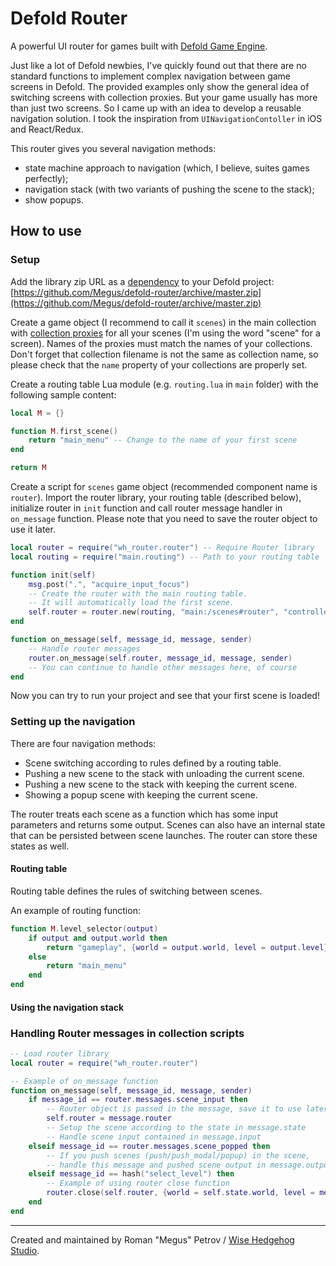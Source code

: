 # Defold Router

A powerful UI router for games built with [Defold Game Engine](http://www.defold.com).

Just like a lot of Defold newbies, I've quickly found out that there are no standard functions to implement complex navigation between game screens in Defold. The provided examples only show the general idea of switching screens with collection proxies. But your game usually has more than just two screens. So I came up with an idea to develop a reusable navigation solution. I took the inspiration from ```UINavigationContoller``` in iOS and React/Redux.

This router gives you several navigation methods:

- state machine approach to navigation (which, I believe, suites games perfectly);
- navigation stack (with two variants of pushing the scene to the stack);
- show popups.

## How to use

### Setup

Add the library zip URL as a [dependency](http://www.defold.com/manuals/libraries/#_setting_up_library_dependencies) to your Defold project: [https://github.com/Megus/defold-router/archive/master.zip](https://github.com/Megus/defold-router/archive/master.zip)

Create a game object (I recommend to call it ```scenes```) in the main collection with [collection proxies](http://www.defold.com/manuals/collection-proxies/) for all your scenes (I'm using the word "scene" for a screen). Names of the proxies must match the names of your collections. Don't forget that collection filename is not the same as collection name, so please check that the ```name``` property of your collections are properly set.

Create a routing table Lua module (e.g. ```routing.lua``` in ```main``` folder) with the following sample content:

```lua
local M = {}

function M.first_scene()
    return "main_menu" -- Change to the name of your first scene
end

return M
```

Create a script for ```scenes``` game object (recommended component name is ```router```). Import the router library, your routing table (described below), initialize router in ```init``` function and call router message handler in ```on_message``` function. Please note that you need to save the router object to use it later.

```lua
local router = require("wh_router.router") -- Require Router library
local routing = require("main.routing") -- Path to your routing table

function init(self)
    msg.post(".", "acquire_input_focus")
    -- Create the router with the main routing table.
    -- It will automatically load the first scene.
    self.router = router.new(routing, "main:/scenes#router", "controller#script")
end

function on_message(self, message_id, message, sender)
    -- Handle router messages
    router.on_message(self.router, message_id, message, sender)
    -- You can continue to handle other messages here, of course
end
```

Now you can try to run your project and see that your first scene is loaded!

### Setting up the navigation

There are four navigation methods:

- Scene switching according to rules defined by a routing table.
- Pushing a new scene to the stack with unloading the current scene.
- Pushing a new scene to the stack with keeping the current scene.
- Showing a popup scene with keeping the current scene.

The router treats each scene as a function which has some input parameters and returns some output. Scenes can also have an internal state that can be persisted between scene launches. The router can store these states as well.

#### Routing table

Routing table defines the rules of switching between scenes.

An example of routing function:

```lua
function M.level_selector(output)
    if output and output.world then
        return "gameplay", {world = output.world, level = output.level}
    else
        return "main_menu"
    end
end
```

#### Using the navigation stack

### Handling Router messages in collection scripts

```lua
-- Load router library
local router = require("wh_router.router")

-- Example of on_message function
function on_message(self, message_id, message, sender)
    if message_id == router.messages.scene_input then
        -- Router object is passed in the message, save it to use later
        self.router = message.router
        -- Setup the scene according to the state in message.state
        -- Handle scene input contained in message.input
    elseif message_id == router.messages.scene_popped then
        -- If you push scenes (push/push_modal/popup) in the scene,
        -- handle this message and pushed scene output in message.output
    elseif message_id == hash("select_level") then
        -- Example of using router close function
        router.close(self.router, {world = self.state.world, level = message.level}, self.state)
    end
end
```

---
Created and maintained by Roman "Megus" Petrov / [Wise Hedgehog Studio](https://wisehedgehog.studio).
